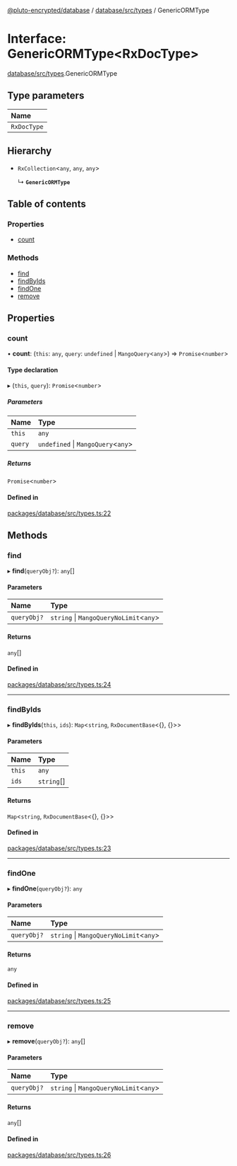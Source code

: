 [@pluto-encrypted/database](../README.md) / [database/src/types](../modules/database_src_types.md) / GenericORMType

# Interface: GenericORMType\<RxDocType\>

[database/src/types](../modules/database_src_types.md).GenericORMType

## Type parameters

| Name |
| :------ |
| `RxDocType` |

## Hierarchy

- `RxCollection`\<`any`, `any`, `any`\>

  ↳ **`GenericORMType`**

## Table of contents

### Properties

- [count](database_src_types.GenericORMType.md#count)

### Methods

- [find](database_src_types.GenericORMType.md#find)
- [findByIds](database_src_types.GenericORMType.md#findbyids)
- [findOne](database_src_types.GenericORMType.md#findone)
- [remove](database_src_types.GenericORMType.md#remove)

## Properties

### count

• **count**: (`this`: `any`, `query`: `undefined` \| `MangoQuery`\<`any`\>) => `Promise`\<`number`\>

#### Type declaration

▸ (`this`, `query`): `Promise`\<`number`\>

##### Parameters

| Name | Type |
| :------ | :------ |
| `this` | `any` |
| `query` | `undefined` \| `MangoQuery`\<`any`\> |

##### Returns

`Promise`\<`number`\>

#### Defined in

[packages/database/src/types.ts:22](https://github.com/elribonazo/pluto-encrypted/blob/1443488/packages/database/src/types.ts#L22)

## Methods

### find

▸ **find**(`queryObj?`): `any`[]

#### Parameters

| Name | Type |
| :------ | :------ |
| `queryObj?` | `string` \| `MangoQueryNoLimit`\<`any`\> |

#### Returns

`any`[]

#### Defined in

[packages/database/src/types.ts:24](https://github.com/elribonazo/pluto-encrypted/blob/1443488/packages/database/src/types.ts#L24)

___

### findByIds

▸ **findByIds**(`this`, `ids`): `Map`\<`string`, `RxDocumentBase`\<{}, {}\>\>

#### Parameters

| Name | Type |
| :------ | :------ |
| `this` | `any` |
| `ids` | `string`[] |

#### Returns

`Map`\<`string`, `RxDocumentBase`\<{}, {}\>\>

#### Defined in

[packages/database/src/types.ts:23](https://github.com/elribonazo/pluto-encrypted/blob/1443488/packages/database/src/types.ts#L23)

___

### findOne

▸ **findOne**(`queryObj?`): `any`

#### Parameters

| Name | Type |
| :------ | :------ |
| `queryObj?` | `string` \| `MangoQueryNoLimit`\<`any`\> |

#### Returns

`any`

#### Defined in

[packages/database/src/types.ts:25](https://github.com/elribonazo/pluto-encrypted/blob/1443488/packages/database/src/types.ts#L25)

___

### remove

▸ **remove**(`queryObj?`): `any`[]

#### Parameters

| Name | Type |
| :------ | :------ |
| `queryObj?` | `string` \| `MangoQueryNoLimit`\<`any`\> |

#### Returns

`any`[]

#### Defined in

[packages/database/src/types.ts:26](https://github.com/elribonazo/pluto-encrypted/blob/1443488/packages/database/src/types.ts#L26)
